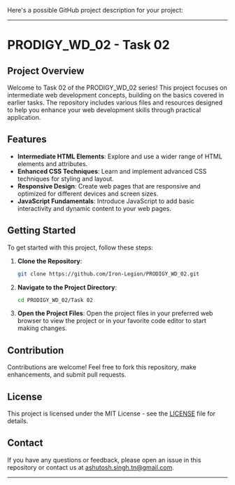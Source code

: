 Here's a possible GitHub project description for your project:

---

# PRODIGY_WD_02 - Task 02

## Project Overview

Welcome to Task 02 of the PRODIGY_WD_02 series! This project focuses on intermediate web development concepts, building on the basics covered in earlier tasks. The repository includes various files and resources designed to help you enhance your web development skills through practical application.

## Features

- **Intermediate HTML Elements**: Explore and use a wider range of HTML elements and attributes.
- **Enhanced CSS Techniques**: Learn and implement advanced CSS techniques for styling and layout.
- **Responsive Design**: Create web pages that are responsive and optimized for different devices and screen sizes.
- **JavaScript Fundamentals**: Introduce JavaScript to add basic interactivity and dynamic content to your web pages.

## Getting Started

To get started with this project, follow these steps:

1. **Clone the Repository**:
   ```sh
   git clone https://github.com/Iron-Legion/PRODIGY_WD_02.git
   ```

2. **Navigate to the Project Directory**:
   ```sh
   cd PRODIGY_WD_02/Task 02
   ```

3. **Open the Project Files**:
   Open the project files in your preferred web browser to view the project or in your favorite code editor to start making changes.

## Contribution

Contributions are welcome! Feel free to fork this repository, make enhancements, and submit pull requests.

## License

This project is licensed under the MIT License - see the [LICENSE](LICENSE) file for details.

## Contact

If you have any questions or feedback, please open an issue in this repository or contact us at ashutosh.singh.tn@gmail.com.

---

